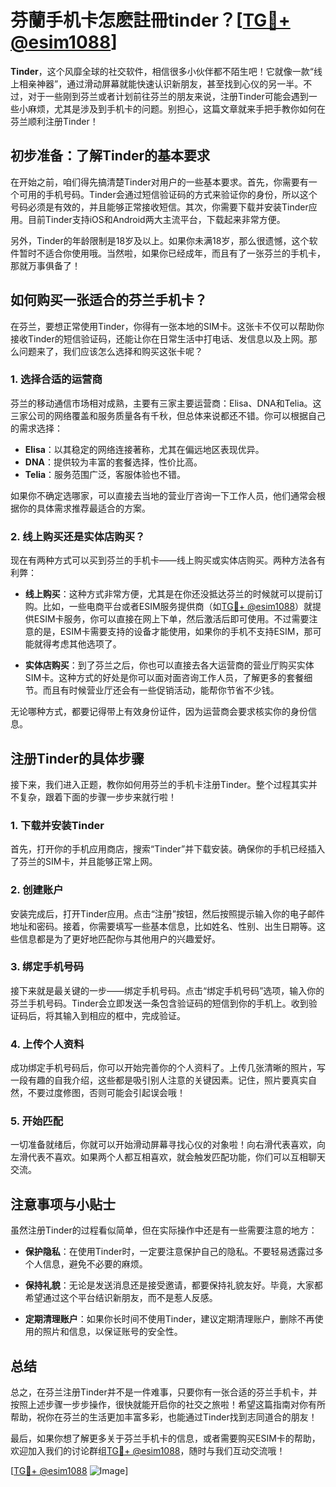 # 芬蘭手机卡怎麽註冊tinder？[[TG💪+ @esim1088](https://t.me/s/esim1088)]

**Tinder**，这个风靡全球的社交软件，相信很多小伙伴都不陌生吧！它就像一款“线上相亲神器”，通过滑动屏幕就能快速认识新朋友，甚至找到心仪的另一半。不过，对于一些刚到芬兰或者计划前往芬兰的朋友来说，注册Tinder可能会遇到一些小麻烦，尤其是涉及到手机卡的问题。别担心，这篇文章就来手把手教你如何在芬兰顺利注册Tinder！

## 初步准备：了解Tinder的基本要求

在开始之前，咱们得先搞清楚Tinder对用户的一些基本要求。首先，你需要有一个可用的手机号码。Tinder会通过短信验证码的方式来验证你的身份，所以这个号码必须是有效的，并且能够正常接收短信。其次，你需要下载并安装Tinder应用。目前Tinder支持iOS和Android两大主流平台，下载起来非常方便。

另外，Tinder的年龄限制是18岁及以上。如果你未满18岁，那么很遗憾，这个软件暂时不适合你使用哦。当然啦，如果你已经成年，而且有了一张芬兰的手机卡，那就万事俱备了！

## 如何购买一张适合的芬兰手机卡？

在芬兰，要想正常使用Tinder，你得有一张本地的SIM卡。这张卡不仅可以帮助你接收Tinder的短信验证码，还能让你在日常生活中打电话、发信息以及上网。那么问题来了，我们应该怎么选择和购买这张卡呢？

### 1. **选择合适的运营商**
芬兰的移动通信市场相对成熟，主要有三家主要运营商：Elisa、DNA和Telia。这三家公司的网络覆盖和服务质量各有千秋，但总体来说都还不错。你可以根据自己的需求选择：

- **Elisa**：以其稳定的网络连接著称，尤其在偏远地区表现优异。
- **DNA**：提供较为丰富的套餐选择，性价比高。
- **Telia**：服务范围广泛，客服体验也不错。

如果你不确定选哪家，可以直接去当地的营业厅咨询一下工作人员，他们通常会根据你的具体需求推荐最适合的方案。

### 2. **线上购买还是实体店购买？**
现在有两种方式可以买到芬兰的手机卡——线上购买或实体店购买。两种方法各有利弊：

- **线上购买**：这种方式非常方便，尤其是在你还没抵达芬兰的时候就可以提前订购。比如，一些电商平台或者ESIM服务提供商（如[TG💪+ @esim1088](https://t.me/s/esim1088)）就提供ESIM卡服务，你可以直接在网上下单，然后激活后即可使用。不过需要注意的是，ESIM卡需要支持的设备才能使用，如果你的手机不支持ESIM，那可能就得考虑其他选项了。

- **实体店购买**：到了芬兰之后，你也可以直接去各大运营商的营业厅购买实体SIM卡。这种方式的好处是你可以面对面咨询工作人员，了解更多的套餐细节。而且有时候营业厅还会有一些促销活动，能帮你节省不少钱。

无论哪种方式，都要记得带上有效身份证件，因为运营商会要求核实你的身份信息。

## 注册Tinder的具体步骤

接下来，我们进入正题，教你如何用芬兰的手机卡注册Tinder。整个过程其实并不复杂，跟着下面的步骤一步步来就行啦！

### 1. **下载并安装Tinder**
首先，打开你的手机应用商店，搜索“Tinder”并下载安装。确保你的手机已经插入了芬兰的SIM卡，并且能够正常上网。

### 2. **创建账户**
安装完成后，打开Tinder应用。点击“注册”按钮，然后按照提示输入你的电子邮件地址和密码。接着，你需要填写一些基本信息，比如姓名、性别、出生日期等。这些信息都是为了更好地匹配你与其他用户的兴趣爱好。

### 3. **绑定手机号码**
接下来就是最关键的一步——绑定手机号码。点击“绑定手机号码”选项，输入你的芬兰手机号码。Tinder会立即发送一条包含验证码的短信到你的手机上。收到验证码后，将其输入到相应的框中，完成验证。

### 4. **上传个人资料**
成功绑定手机号码后，你可以开始完善你的个人资料了。上传几张清晰的照片，写一段有趣的自我介绍，这些都是吸引别人注意的关键因素。记住，照片要真实自然，不要过度修图，否则可能会引起误会哦！

### 5. **开始匹配**
一切准备就绪后，你就可以开始滑动屏幕寻找心仪的对象啦！向右滑代表喜欢，向左滑代表不喜欢。如果两个人都互相喜欢，就会触发匹配功能，你们可以互相聊天交流。

## 注意事项与小贴士

虽然注册Tinder的过程看似简单，但在实际操作中还是有一些需要注意的地方：

- **保护隐私**：在使用Tinder时，一定要注意保护自己的隐私。不要轻易透露过多个人信息，避免不必要的麻烦。
  
- **保持礼貌**：无论是发送消息还是接受邀请，都要保持礼貌友好。毕竟，大家都希望通过这个平台结识新朋友，而不是惹人反感。

- **定期清理账户**：如果你长时间不使用Tinder，建议定期清理账户，删除不再使用的照片和信息，以保证账号的安全性。

## 总结

总之，在芬兰注册Tinder并不是一件难事，只要你有一张合适的芬兰手机卡，并按照上述步骤一步步操作，很快就能开启你的社交之旅啦！希望这篇指南对你有所帮助，祝你在芬兰的生活更加丰富多彩，也能通过Tinder找到志同道合的朋友！

最后，如果你想了解更多关于芬兰手机卡的信息，或者需要购买ESIM卡的帮助，欢迎加入我们的讨论群组[TG💪+ @esim1088](https://t.me/s/esim1088)，随时与我们互动交流哦！

[[TG💪+ @esim1088](https://t.me/s/esim1088) ![Image](https://i.postimg.cc/4NQfJmqS/Snipaste-2025-05-13-00-14-12.png)]